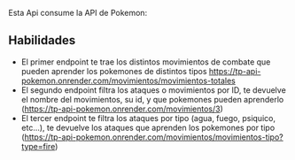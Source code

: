 Esta Api consume la API de Pokemon:

## Habilidades
* El primer endpoint te trae los distintos movimientos de combate que pueden aprender los pokemones de distintos tipos
https://tp-api-pokemon.onrender.com/movimientos/movimientos-totales
* El segundo endpoint filtra los ataques o movimientos por ID, te devuelve el nombre del movimientos, su id, y que pokemones pueden aprenderlo
(https://tp-api-pokemon.onrender.com/movimientos/3)
* El tercer endpoint te filtra los ataques por tipo (agua, fuego, psiquico, etc...), te devuelve los ataques que aprenden los pokemones por tipo
(https://tp-api-pokemon.onrender.com/movimientos/movimientos-tipo?type=fire)

